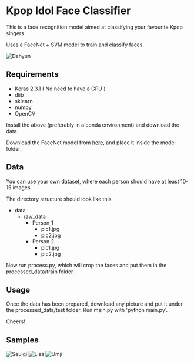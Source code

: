 # Kpop Idol Face Classifier

This is a face recognition model aimed at classifying your favourite Kpop singers.

Uses a FaceNet + SVM model to train and classify faces.

![Dahyun](samples/dahyun.png)

## Requirements

- Keras 2.3.1 ( No need to have a GPU )
- dlib
- sklearn
- numpy
- OpenCV

Install the above (preferably in a conda environment) and download the data.

Download the FaceNet model from [here](https://drive.google.com/drive/folders/1pwQ3H4aJ8a6yyJHZkTwtjcL4wYWQb7bn), and place it inside the model folder.

## Data

You can use your own dataset, where each person should have at least 10-15 images.

The directory structure should look like this

- data
    - raw_data
        - Person_1
            - pic1.jpg
            - pic2.jpg
        - Person 2
            - pic1.jpg
            - pic2.jpg

Now run process.py, which will crop the faces and put them in the processed_data/train folder.

## Usage

Once the data has been prepared, download any picture and put it under the processed_data/test folder. Run main.py with 'python main.py'.

Cheers!

## Samples

![Seulgi](samples/seulgi.png)
![Lisa](samples/lisa.png)
![Umji](samples/umji.png)
